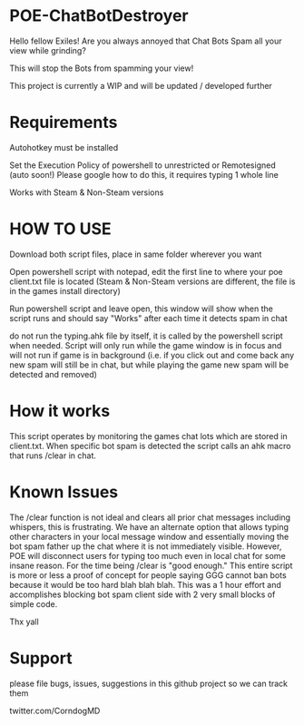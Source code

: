 # POE-ChatBotDestroyer

Hello fellow Exiles!
Are you always annoyed that Chat Bots Spam all your view while grinding?

This will stop the Bots from spamming your view!

This project is currently a WIP and will be updated / developed further

# Requirements
Autohotkey must be installed

Set the Execution Policy of powershell to unrestricted or Remotesigned (auto soon!)
Please google how to do this, it requires typing 1 whole line

Works with Steam & Non-Steam versions

# HOW TO USE
Download both script files, place in same folder wherever you want 

Open powershell script with notepad, edit the first line to where your poe client.txt file is located (Steam & Non-Steam versions are different, the file is in the games install directory)

Run powershell script and leave open, this window will show when the script runs and should say "Works" after each time it detects spam in chat

do not run the typing.ahk file by itself, it is called by the powershell script when needed. Script will only run while the game window is in focus and will not run if game is in background (i.e. if you click out and come back any new spam will still be in chat, but while playing the game new spam will be detected and removed)

# How it works

This script operates by monitoring the games chat lots which are stored in client.txt. When specific bot spam is detected the script calls an ahk macro that runs /clear in chat. 

# Known Issues 
The /clear function is not ideal and clears all prior chat messages including whispers, this is frustrating. We have an alternate option that allows typing other characters in your local message window and essentially moving the bot spam father up the chat where it is not immediately visible. However, POE will disconnect users for typing too much even in local chat for some insane reason. For the time being /clear is "good enough." This entire script is more or less a proof of concept for people saying GGG cannot ban bots because it would be too hard blah blah blah. This was a 1 hour effort and accomplishes blocking bot spam client side with 2 very small blocks of simple code.

Thx yall

# Support
please file bugs, issues, suggestions in this github project so we can track them

twitter.com/CorndogMD
